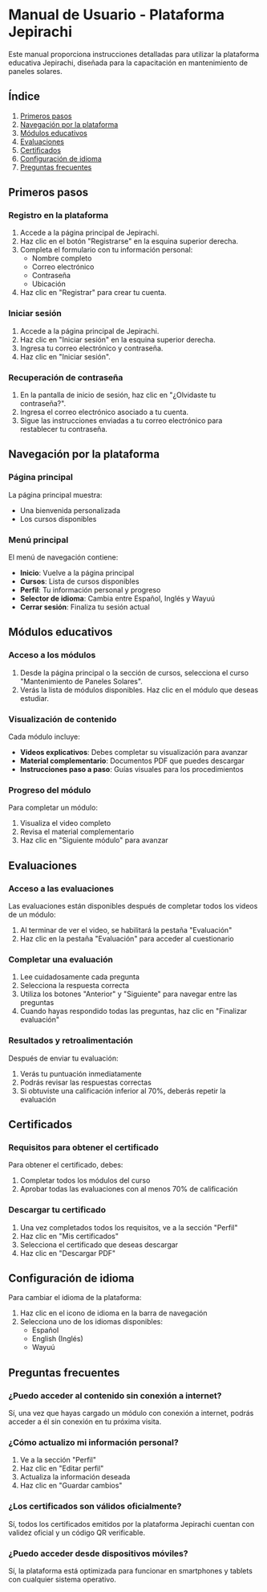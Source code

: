 # Manual de Usuario - Plataforma Jepirachi

Este manual proporciona instrucciones detalladas para utilizar la plataforma educativa Jepirachi, diseñada para la capacitación en mantenimiento de paneles solares.

## Índice

1. [Primeros pasos](#primeros-pasos)
2. [Navegación por la plataforma](#navegación-por-la-plataforma)
3. [Módulos educativos](#módulos-educativos)
4. [Evaluaciones](#evaluaciones)
5. [Certificados](#certificados)
6. [Configuración de idioma](#configuración-de-idioma)
7. [Preguntas frecuentes](#preguntas-frecuentes)

## Primeros pasos

### Registro en la plataforma

1. Accede a la página principal de Jepirachi.
2. Haz clic en el botón "Registrarse" en la esquina superior derecha.
3. Completa el formulario con tu información personal:
   - Nombre completo
   - Correo electrónico
   - Contraseña
   - Ubicación
4. Haz clic en "Registrar" para crear tu cuenta.

### Iniciar sesión

1. Accede a la página principal de Jepirachi.
2. Haz clic en "Iniciar sesión" en la esquina superior derecha.
3. Ingresa tu correo electrónico y contraseña.
4. Haz clic en "Iniciar sesión".

### Recuperación de contraseña

1. En la pantalla de inicio de sesión, haz clic en "¿Olvidaste tu contraseña?".
2. Ingresa el correo electrónico asociado a tu cuenta.
3. Sigue las instrucciones enviadas a tu correo electrónico para restablecer tu contraseña.

## Navegación por la plataforma

### Página principal

La página principal muestra:
- Una bienvenida personalizada
- Los cursos disponibles

### Menú principal

El menú de navegación contiene:
- **Inicio**: Vuelve a la página principal
- **Cursos**: Lista de cursos disponibles
- **Perfil**: Tu información personal y progreso
- **Selector de idioma**: Cambia entre Español, Inglés y Wayuú
- **Cerrar sesión**: Finaliza tu sesión actual

## Módulos educativos

### Acceso a los módulos

1. Desde la página principal o la sección de cursos, selecciona el curso "Mantenimiento de Paneles Solares".
2. Verás la lista de módulos disponibles. Haz clic en el módulo que deseas estudiar.

### Visualización de contenido

Cada módulo incluye:
- **Videos explicativos**: Debes completar su visualización para avanzar
- **Material complementario**: Documentos PDF que puedes descargar
- **Instrucciones paso a paso**: Guías visuales para los procedimientos

### Progreso del módulo

Para completar un módulo:
1. Visualiza el video completo
2. Revisa el material complementario
3. Haz clic en "Siguiente módulo" para avanzar

## Evaluaciones

### Acceso a las evaluaciones

Las evaluaciones están disponibles después de completar todos los videos de un módulo:

1. Al terminar de ver el video, se habilitará la pestaña "Evaluación"
2. Haz clic en la pestaña "Evaluación" para acceder al cuestionario

### Completar una evaluación

1. Lee cuidadosamente cada pregunta
2. Selecciona la respuesta correcta
3. Utiliza los botones "Anterior" y "Siguiente" para navegar entre las preguntas
4. Cuando hayas respondido todas las preguntas, haz clic en "Finalizar evaluación"

### Resultados y retroalimentación

Después de enviar tu evaluación:
1. Verás tu puntuación inmediatamente
2. Podrás revisar las respuestas correctas
3. Si obtuviste una calificación inferior al 70%, deberás repetir la evaluación

## Certificados

### Requisitos para obtener el certificado

Para obtener el certificado, debes:
1. Completar todos los módulos del curso
2. Aprobar todas las evaluaciones con al menos 70% de calificación

### Descargar tu certificado

1. Una vez completados todos los requisitos, ve a la sección "Perfil"
2. Haz clic en "Mis certificados"
3. Selecciona el certificado que deseas descargar
4. Haz clic en "Descargar PDF"

## Configuración de idioma

Para cambiar el idioma de la plataforma:

1. Haz clic en el icono de idioma en la barra de navegación
2. Selecciona uno de los idiomas disponibles:
   - Español
   - English (Inglés)
   - Wayuú

## Preguntas frecuentes

### ¿Puedo acceder al contenido sin conexión a internet?

Sí, una vez que hayas cargado un módulo con conexión a internet, podrás acceder a él sin conexión en tu próxima visita.

### ¿Cómo actualizo mi información personal?

1. Ve a la sección "Perfil"
2. Haz clic en "Editar perfil"
3. Actualiza la información deseada
4. Haz clic en "Guardar cambios"

### ¿Los certificados son válidos oficialmente?

Sí, todos los certificados emitidos por la plataforma Jepirachi cuentan con validez oficial y un código QR verificable.

### ¿Puedo acceder desde dispositivos móviles?

Sí, la plataforma está optimizada para funcionar en smartphones y tablets con cualquier sistema operativo.
